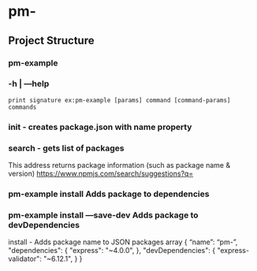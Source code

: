 # pm-<Lang-here>

## Project Structure

### pm-example 
### -h | —help
	print signature ex:pm-example [params] command [command-params]  
	commands 

### init <name> - creates package.json with name property

### search - gets list of packages

This address returns package information (such as package name & version)
https://www.npmjs.com/search/suggestions?q=<package-name-here>


### pm-example install				 			Adds package to dependencies
### pm-example install —save-dev 			Adds package to devDependencies

install - Adds package name to JSON packages array
{
	“name”: “pm-<Lang-here>”,
	"dependencies": {
	    "express": "~4.0.0",
	},
	"devDependencies": {
	    "express-validator": "~6.12.1",
	}
}